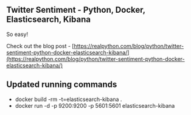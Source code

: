 ## Twitter Sentiment - Python, Docker, Elasticsearch, Kibana

So easy!

Check out the blog post - [https://realpython.com/blog/python/twitter-sentiment-python-docker-elasticsearch-kibana/](https://realpython.com/blog/python/twitter-sentiment-python-docker-elasticsearch-kibana/)

## Updated running commands

* docker build -rm -t=elasticsearch-kibana .
* docker run -d -p 9200:9200 -p 5601:5601 elasticsearch-kibana

